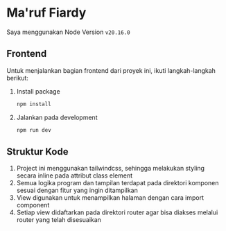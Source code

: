 # Ma'ruf Fiardy

Saya menggunakan Node Version `v20.16.0`

## Frontend

Untuk menjalankan bagian frontend dari proyek ini, ikuti langkah-langkah berikut:

1. Install package

   ```bash
   npm install
   ```

2. Jalankan pada development

   ```bash
   npm run dev
   ```

## Struktur Kode

1. Project ini menggunakan tailwindcss, sehingga melakukan styling secara inline pada attribut class element
2. Semua logika program dan tampilan terdapat pada direktori komponen sesuai dengan fitur yang ingin ditampilkan
3. View digunakan untuk menampilkan halaman dengan cara import component
4. Setiap view didaftarkan pada direktori router agar bisa diakses melalui router yang telah disesuaikan

